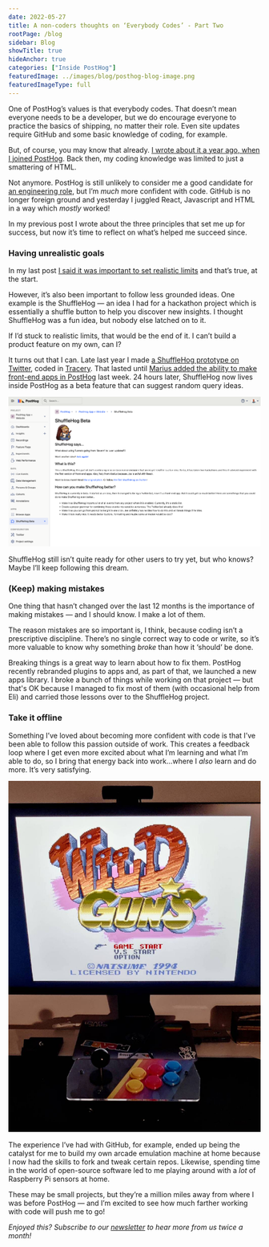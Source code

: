 ```yaml
---
date: 2022-05-27
title: A non-coders thoughts on ‘Everybody Codes’ - Part Two
rootPage: /blog
sidebar: Blog
showTitle: true
hideAnchor: true
categories: ["Inside PostHog"]
featuredImage: ../images/blog/posthog-blog-image.png
featuredImageType: full
---
```


One of PostHog’s values is that everybody codes. That doesn’t mean everyone needs to be a developer, but we do encourage everyone to practice the basics of shipping, no matter their role. Even site updates require GitHub and some basic knowledge of coding, for example. 

But, of course, you may know that already. [I wrote about it a year ago, when I joined PostHog](/blog/a-non-coders-thoughts-on-everybody-codes-culture). Back then, my coding knowledge was limited to just a smattering of HTML.

Not anymore. PostHog is still unlikely to consider me a good candidate for [an engineering  role](/careers), but I’m _much_ more confident with code. GitHub is no longer foreign ground and yesterday I juggled React, Javascript and HTML in a way which _mostly_ worked! 

In my previous post I wrote about the three principles that set me up for success, but now it’s time to reflect on what’s helped me succeed since. 

### Having unrealistic goals
In my last post [I said it was important to set realistic limits](blog/a-non-coders-thoughts-on-everybody-codes-culture) and that’s true, at the start.

However, it’s also been important to follow less grounded ideas. One example is the ShuffleHog — an idea I had for a hackathon project which is essentially a shuffle button to help you discover new insights. I thought ShuffleHog was a fun idea, but nobody else latched on to it.

If I’d stuck to realistic limits, that would be the end of it. I can’t  build a product feature on my own, can I?

It turns out that I can. Late last year I made [a ShuffleHog prototype on Twitter](https://twitter.com/thehogbot), coded in [Tracery](https://www.tracery.io/). That lasted until [Marius added the ability to make front-end apps in PostHog](https://github.com/PostHog/posthog/issues/9654#issuecomment-1133222836) last week. 24 hours later, ShuffleHog now lives inside PostHog as a beta feature that can suggest random query ideas.

![ShuffleHog - AKA PostHog's Best Feature](../images/blog/non-coders-thoughts/shufflehog_app.png)

ShuffleHog still isn’t quite ready for other users to try yet, but who knows? Maybe I’ll keep following this dream. 

### (Keep) making mistakes
One thing that hasn’t changed over the last 12 months is the importance of making mistakes — and I should know. I make a lot of them.

The reason mistakes are so important is, I think, because coding isn’t a prescriptive discipline. There’s no single correct way to code or write, so it’s more valuable to know why something _broke_ than how it ‘should’ be done. 

Breaking things is a great way to learn about how to fix them. PostHog recently rebranded plugins to apps and, as part of that, we launched a new apps library. I broke a bunch of things while working on that project — but that's OK because I managed to fix most of them (with occasional help from Eli) and carried those lessons over to the ShuffleHog project.

### Take it offline
Something I’ve loved about becoming more confident with code is that I’ve been able to follow this passion outside of work. This creates a feedback loop where I get even more excited about what I’m learning and what I’m able to do, so I bring that energy back into work…where I _also_ learn and do more. It’s very satisfying. 

![Joe's Open Source Arcade](../images/blog/non-coders-thoughts/arcade_open_source.png)

The experience I’ve had with GitHub, for example, ended up being the catalyst for me to build my own arcade emulation machine at home because I now had the skills to fork and tweak certain repos. Likewise, spending time in the world of open-source software led to me playing around with a _lot_ of Raspberry Pi sensors at home.

These may be small projects, but they’re a million miles away from where I was before PostHog — and I’m excited to see how much farther working with code will push me to go!

_Enjoyed this? Subscribe to our [newsletter](/newsletter) to hear more from us twice a month!_

<NewsletterForm
compact
/>
